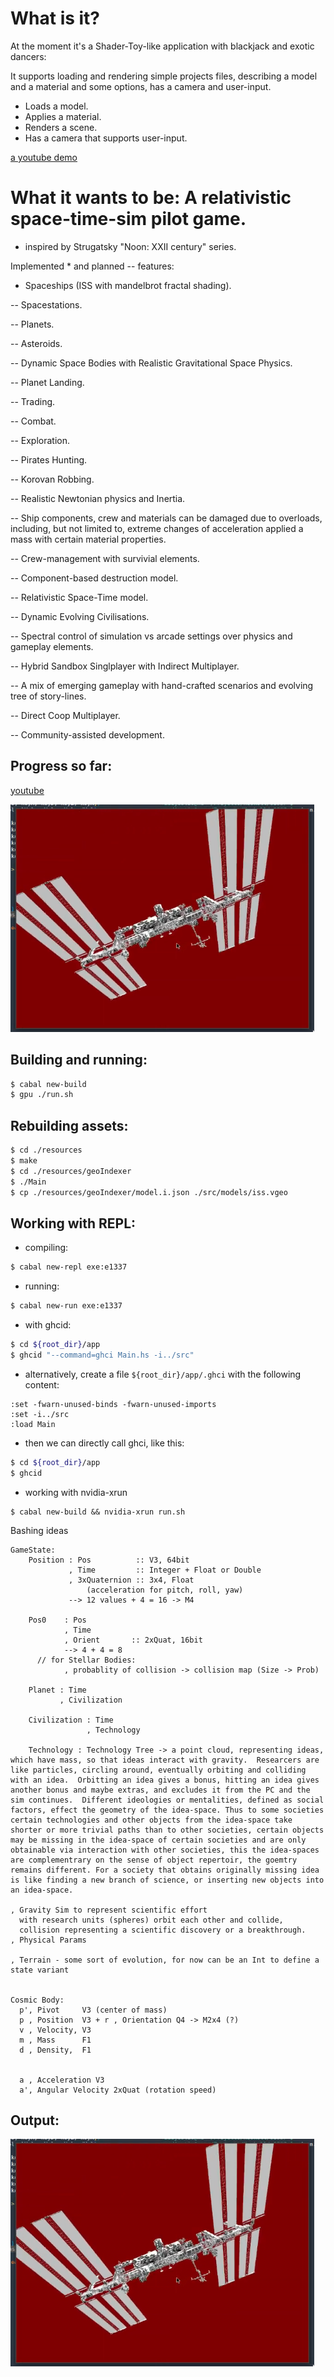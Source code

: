 # What is it?

At the moment it's a Shader-Toy-like application with blackjack and exotic dancers:

It supports loading and rendering simple projects files, describing a model and a material and some options, has a camera and user-input.

* Loads a model.
* Applies a material.
* Renders a scene.
* Has a camera that supports user-input.

[a youtube demo](https://youtu.be/DApECcZsKfc)

# What it wants to be: A relativistic space-time-sim pilot game.
* inspired by Strugatsky "Noon: XXII century" series.

Implemented * and planned -- features:

* Spaceships (ISS with mandelbrot fractal shading).

-- Spacestations.

-- Planets.

-- Asteroids.

-- Dynamic Space Bodies with Realistic Gravitational Space Physics.

-- Planet Landing.

-- Trading.

-- Combat.

-- Exploration.

-- Pirates Hunting.

-- Korovan Robbing.

-- Realistic Newtonian physics and Inertia.

-- Ship components, crew and materials can be damaged due to overloads, including, but not limited to, extreme changes of acceleration applied a mass with certain material properties.

-- Crew-management with survivial elements.

-- Component-based destruction model.

-- Relativistic Space-Time model.

-- Dynamic Evolving Civilisations.

-- Spectral control of simulation vs arcade settings over physics and gameplay elements.

-- Hybrid Sandbox Singlplayer with Indirect Multiplayer.

-- A mix of emerging gameplay with hand-crafted scenarios and evolving tree of story-lines.

-- Direct Coop Multiplayer.

-- Community-assisted development.

## Progress so far:
[youtube](https://www.youtube.com/watch?v=oiajlYck-50)

![](https://github.com/madjestic/e1337/blob/master/output.png)

## Building and running:
```bash
$ cabal new-build
$ gpu ./run.sh
```

## Rebuilding assets:
```bash
$ cd ./resources
$ make
$ cd ./resources/geoIndexer
$ ./Main
$ cp ./resources/geoIndexer/model.i.json ./src/models/iss.vgeo
```

## Working with REPL:
- compiling:
```bash
$ cabal new-repl exe:e1337
```

- running:
```bash
$ cabal new-run exe:e1337
```
- with ghcid:
```bash
$ cd ${root_dir}/app
$ ghcid "--command=ghci Main.hs -i../src"
```
- alternatively, create a file `${root_dir}/app/.ghci` with the following content:
```
:set -fwarn-unused-binds -fwarn-unused-imports
:set -i../src
:load Main
```
- then we can directly call ghci, like this:
```bash
$ cd ${root_dir}/app
$ ghcid
```

- working with nvidia-xrun
```
$ cabal new-build && nvidia-xrun run.sh
```


Bashing ideas
```
GameState:
    Position : Pos          :: V3, 64bit
             , Time         :: Integer + Float or Double
             , 3xQuaternion :: 3x4, Float
                 (acceleration for pitch, roll, yaw)
             --> 12 values + 4 = 16 -> M4

    Pos0    : Pos
            , Time
            , Orient       :: 2xQuat, 16bit
            --> 4 + 4 = 8
      // for Stellar Bodies:
            , probablity of collision -> collision map (Size -> Prob)

    Planet : Time
           , Civilization

    Civilization : Time
                 , Technology

    Technology : Technology Tree -> a point cloud, representing ideas, which have mass, so that ideas interact with gravity.  Researcers are like particles, circling around, eventually orbiting and colliding with an idea.  Orbitting an idea gives a bonus, hitting an idea gives another bonus and maybe extras, and excludes it from the PC and the sim continues.  Different ideologies or mentalities, defined as social factors, effect the geometry of the idea-space. Thus to some societies certain technologies and other objects from the idea-space take shorter or more trivial paths than to other societies, certain objects may be missing in the idea-space of certain societies and are only obtainable via interaction with other societies, this the idea-spaces are complementrary on the sense of object repertoir, the goemtry remains different. For a society that obtains originally missing idea is like finding a new branch of science, or inserting new objects into an idea-space.

, Gravity Sim to represent scientific effort
  with research units (spheres) orbit each other and collide,
  collision representing a scientific discovery or a breakthrough.
, Physical Params

, Terrain - some sort of evolution, for now can be an Int to define a state variant


Cosmic Body:
  p', Pivot     V3 (center of mass)
  p , Position  V3 + r , Orientation Q4 -> M2x4 (?)
  v , Velocity, V3
  m , Mass      F1
  d , Density,  F1


  a , Acceleration V3
  a', Angular Velocity 2xQuat (rotation speed)
```

## Output:
![](https://github.com/madjestic/e1337/blob/master/output.png)
